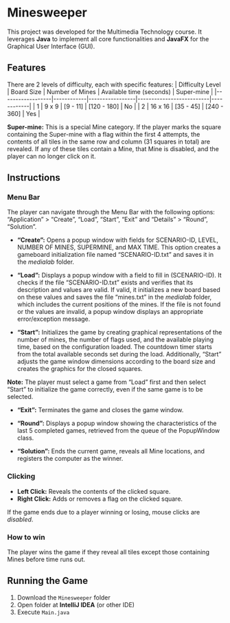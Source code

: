 # Minesweeper

This project was developed for the Multimedia Technology course. It leverages **Java** to implement all core functionalities and **JavaFX** for the Graphical User Interface (GUI).

## Features

There are 2 levels of difficulty, each with specific features:
| Difficulty Level | Board Size | Number of Mines | Available time (seconds) | Super-mine |
|------------------|------------|-----------------|--------------------------|------------|
| 1                | 9 x 9      | [9 - 11]        | [120 - 180]              | No         |
| 2                | 16 x 16    | [35 - 45]       | [240 - 360]              | Yes        |


**Super-mine:** This is a special Mine category. If the player marks the square containing the Super-mine with a 
flag within the first 4 attempts, the contents of all tiles in the same row and column (31 squares in total) are revealed. 
If any of these tiles contain a Mine, that Mine is disabled, and the player can no longer click on it.


## Instructions

### Menu Bar
The player can navigate through the Menu Bar with the following options: “Application” > “Create”, “Load”, “Start”, “Exit” and “Details” > “Round”, “Solution”. 

- **“Create”:** Opens a popup window with fields for SCENARIO-ID, LEVEL, NUMBER OF MINES, SUPERMINE, and MAX TIME. This 
option creates a gameboard initialization file named “SCENARIO-ID.txt” and saves it in the  *medialab* folder.

- **“Load”:** Displays a popup window with a field to fill in (SCENARIO-ID). It checks if the file “SCENARIO-ID.txt” exists 
and verifies that its description and values are valid. If valid, it initializes a new board based on these values and saves 
the file “mines.txt” in the *medialab* folder, which includes the current positions of the mines. If the file is not found or the values 
are invalid, a popup window displays an appropriate error/exception message.

- **“Start”:** Initializes the game by creating graphical representations of the number of mines, the number of flags used, 
and the available playing time, based on the configuration loaded. The countdown timer starts from the total available seconds 
set during the load. Additionally, “Start” adjusts the game window dimensions according to the board size and creates the graphics for the closed squares.

**Note:** The player must select a game from “Load” first and then select “Start” to initialize the game correctly, even if the same game is to be selected.

- **“Exit”:** Terminates the game and closes the game window.

- **“Round”:** Displays a popup window showing the characteristics of the last 5 completed games, retrieved from the queue of the PopupWindow class.

- **“Solution”:** Ends the current game, reveals all Mine locations, and registers the computer as the winner.

### Clicking
- **Left Click:** Reveals the contents of the clicked square.
- **Right Click:** Adds or removes a flag on the clicked square.

If the game ends due to a player winning or losing, mouse clicks are *disabled*.

### How to win 
The player wins the game if they reveal all tiles except those containing Mines before time runs out.

## Running the Game
1. Download the `Minesweeper` folder
2. Open folder at **IntelliJ IDEA** (or other IDE)
3. Execute `Main.java`


